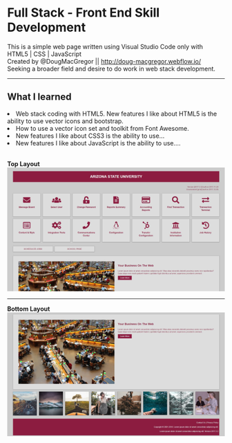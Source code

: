 # Full Stack - Front End Skill Development
This is a simple web page written using Visual Studio Code only with HTML5 | CSS | JavaScript<br>
Created by @DougMacGregor || http://doug-macgregor.webflow.io/<br>
Seeking a broader field and desire to do work in web stack development.

<hr>

## What I learned
<li>Web stack coding with HTML5. New features I like about HTML5 is the ability to use vector icons and bootstrap.</li>
<li>How to use a vector icon set and toolkit from Font Awesome.</li>
<li>New features I like about CSS3 is the ability to use...</li>
<li>New features I like about JavaScript is the ability to use....</li><br>

<b>Top Layout</b><br>
![java-code](https://raw.githubusercontent.com/SEDoug/web_template/master/img/page-1.JPG)<hr>
<b>Bottom Layout</b><br>
![java-code](https://raw.githubusercontent.com/SEDoug/web_template/master/img/page-2.JPG)
